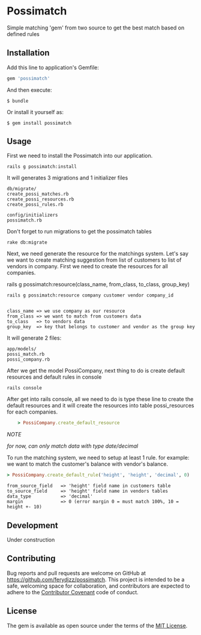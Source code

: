 # Possimatch

Simple matching 'gem' from two source to get the best match based on defined rules

## Installation

Add this line to application's Gemfile:

```ruby
gem 'possimatch'
```

And then execute:

    $ bundle

Or install it yourself as:

    $ gem install possimatch

## Usage

First we need to install the Possimatch into our application.

	rails g possimatch:install

It will generates 3 migrations and 1 initializer files

	db/migrate/
	create_possi_matches.rb
	create_possi_resources.rb
	create_possi_rules.rb

	config/initializers
	possimatch.rb

Don't forget to run migrations to get the possimatch tables

	rake db:migrate

Next, we need generate the resource for the matchings system. Let's say we want to create matching suggestion from list of customers to list of vendors in company.
First we need to create the resources for all companies.

rails g possimatch:resource(class_name, from_class, to_class, group_key)

	rails g possimatch:resource company customer vendor company_id

	
	class_name => we use company as our resource
	from_class => we want to match from customers data
	to_class   => to vendors data
	group_key  => key that belongs to customer and vendor as the group key

It will generate 2 files:

	app/models/
	possi_match.rb
	possi_company.rb

After we get the model PossiCompany, next thing to do is create default resources and default rules in console

	rails console

After get into rails console, all we need to do is type these line to create the default resources and it will create the resources into table possi_resources for each companies.

```ruby
	> PossiCompany.create_default_resource
```

*NOTE*

*for now, can only match data with type date/decimal*

To run the matching system, we need to setup at least 1 rule. for example: we want to match the customer's balance with vendor's balance.

```ruby
> PossiCompany.create_default_rule('height', 'height', 'decimal', 0)
```

	from_source_field 	=> 'height' field name in customers table
	to_source_field		=> 'height' field name in vendors tables
	data_type			=> 'decimal'
	margin				=> 0 (error margin 0 = must match 100%, 10 = height +- 10)

## Development

Under construction

## Contributing

Bug reports and pull requests are welcome on GitHub at https://github.com/ferydjzz/possimatch. This project is intended to be a safe, welcoming space for collaboration, and contributors are expected to adhere to the [Contributor Covenant](http://contributor-covenant.org) code of conduct.


## License

The gem is available as open source under the terms of the [MIT License](http://opensource.org/licenses/MIT).

